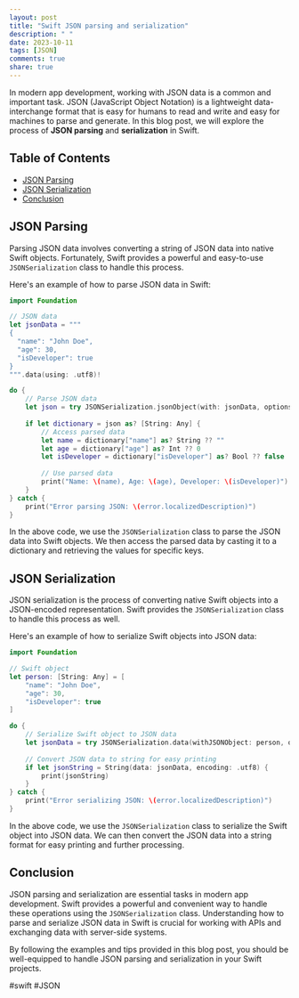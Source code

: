 ```yaml
---
layout: post
title: "Swift JSON parsing and serialization"
description: " "
date: 2023-10-11
tags: [JSON]
comments: true
share: true
---
```


In modern app development, working with JSON data is a common and important task. JSON (JavaScript Object Notation) is a lightweight data-interchange format that is easy for humans to read and write and easy for machines to parse and generate. In this blog post, we will explore the process of **JSON parsing** and **serialization** in Swift.

## Table of Contents
- [JSON Parsing](#json-parsing)
- [JSON Serialization](#json-serialization)
- [Conclusion](#conclusion)


## JSON Parsing

Parsing JSON data involves converting a string of JSON data into native Swift objects. Fortunately, Swift provides a powerful and easy-to-use `JSONSerialization` class to handle this process.

Here's an example of how to parse JSON data in Swift:

```swift
import Foundation

// JSON data
let jsonData = """
{
  "name": "John Doe",
  "age": 30,
  "isDeveloper": true
}
""".data(using: .utf8)!

do {
    // Parse JSON data
    let json = try JSONSerialization.jsonObject(with: jsonData, options: [])
    
    if let dictionary = json as? [String: Any] {
        // Access parsed data
        let name = dictionary["name"] as? String ?? ""
        let age = dictionary["age"] as? Int ?? 0
        let isDeveloper = dictionary["isDeveloper"] as? Bool ?? false
        
        // Use parsed data
        print("Name: \(name), Age: \(age), Developer: \(isDeveloper)")
    }
} catch {
    print("Error parsing JSON: \(error.localizedDescription)")
}
```

In the above code, we use the `JSONSerialization` class to parse the JSON data into Swift objects. We then access the parsed data by casting it to a dictionary and retrieving the values for specific keys.

## JSON Serialization

JSON serialization is the process of converting native Swift objects into a JSON-encoded representation. Swift provides the `JSONSerialization` class to handle this process as well.

Here's an example of how to serialize Swift objects into JSON data:

```swift
import Foundation

// Swift object
let person: [String: Any] = [
    "name": "John Doe",
    "age": 30,
    "isDeveloper": true
]

do {
    // Serialize Swift object to JSON data
    let jsonData = try JSONSerialization.data(withJSONObject: person, options: .prettyPrinted)
    
    // Convert JSON data to string for easy printing
    if let jsonString = String(data: jsonData, encoding: .utf8) {
        print(jsonString)
    }
} catch {
    print("Error serializing JSON: \(error.localizedDescription)")
}
```

In the above code, we use the `JSONSerialization` class to serialize the Swift object into JSON data. We can then convert the JSON data into a string format for easy printing and further processing.

## Conclusion

JSON parsing and serialization are essential tasks in modern app development. Swift provides a powerful and convenient way to handle these operations using the `JSONSerialization` class. Understanding how to parse and serialize JSON data in Swift is crucial for working with APIs and exchanging data with server-side systems.

By following the examples and tips provided in this blog post, you should be well-equipped to handle JSON parsing and serialization in your Swift projects.

#swift #JSON